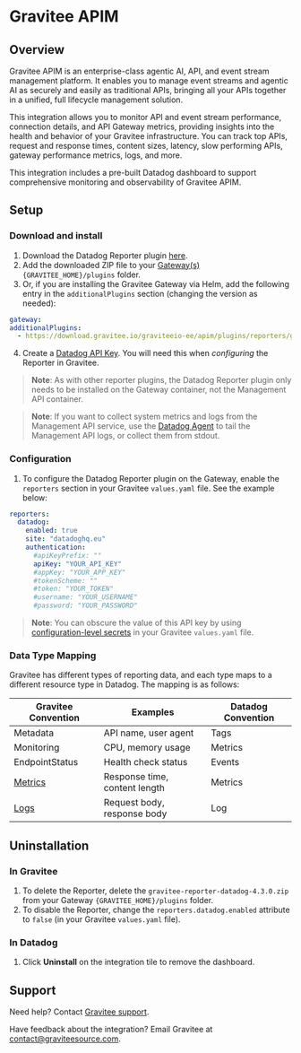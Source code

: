 # Gravitee APIM

## Overview

Gravitee APIM is an enterprise-class agentic AI, API, and event stream management platform. It enables you to manage event streams and agentic AI as securely and easily as traditional APIs, bringing all your APIs together in a unified, full lifecycle management solution.

This integration allows you to monitor API and event stream performance, connection details, and API Gateway metrics, providing insights into the health and behavior of your Gravitee infrastructure. You can track top APIs, request and response times, content sizes, latency, slow performing APIs, gateway performance metrics, logs, and more.

This integration includes a pre-built Datadog dashboard to support comprehensive monitoring and observability of Gravitee APIM.

## Setup

### Download and install

1. Download the Datadog Reporter plugin [here][1].
2. Add the downloaded ZIP file to your [Gateway(s)][2] `{GRAVITEE_HOME}/plugins` folder.
3. Or, if you are installing the Gravitee Gateway via Helm, add the following entry in the `additionalPlugins` section (changing the version as needed):
  ```yaml
gateway:
  additionalPlugins:
    - https://download.gravitee.io/graviteeio-ee/apim/plugins/reporters/gravitee-reporter-datadog/gravitee-reporter-datadog-4.3.0.zip
```
4. Create a [Datadog API Key][3].  You will need this when _configuring_ the Reporter in Gravitee.

> **Note**: As with other reporter plugins, the Datadog Reporter plugin only needs to be installed on the Gateway container, not the Management API container.

> **Note**: If you want to collect system metrics and logs from the Management API service, use the [Datadog Agent][4] to tail the Management API logs, or collect them from stdout.

### Configuration

1. To configure the Datadog Reporter plugin on the Gateway, enable the `reporters` section in your Gravitee `values.yaml` file. See the example below:

```yaml
reporters:
  datadog:
    enabled: true
    site: "datadoghq.eu"
    authentication:
      #apiKeyPrefix: ""
      apiKey: "YOUR_API_KEY"
      #appKey: "YOUR_APP_KEY"
      #tokenScheme: ""
      #token: "YOUR_TOKEN"
      #username: "YOUR_USERNAME"
      #password: "YOUR_PASSWORD"
```
> **Note**: You can obscure the value of this API key by using [configuration-level secrets][5] in your Gravitee `values.yaml` file.

### Data Type Mapping

Gravitee has different types of reporting data, and each type maps to a different resource type in Datadog. The mapping is as follows:

| Gravitee Convention                      | Examples                      | Datadog Convention |
| ---------------------------------------- | ----------------------------- | ------------------ |
| Metadata                                 | API name, user agent          | Tags               |
| Monitoring                               | CPU, memory usage             | Metrics            |
| EndpointStatus                           | Health check status           | Events             |
| [Metrics][6] | Response time, content length | Metrics            |
| [Logs][7]   | Request body, response body   | Log                |

## Uninstallation

### In Gravitee

1. To delete the Reporter, delete the `gravitee-reporter-datadog-4.3.0.zip` from your Gateway `{GRAVITEE_HOME}/plugins` folder.
2. To disable the Reporter, change the `reporters.datadog.enabled` attribute to `false` (in your Gravitee `values.yaml` file).

### In Datadog
1. Click **Uninstall** on the integration tile to remove the dashboard.

## Support

Need help? Contact [Gravitee support][8].

Have feedback about the integration? Email Gravitee at <contact@graviteesource.com>.


[1]: https://download.gravitee.io/#graviteeio-ee/apim/plugins/reporters/gravitee-reporter-datadog/
[2]: https://documentation.gravitee.io/apim/4.3/overview/plugins#deployment
[3]: https://docs.datadoghq.com/account_management/api-app-keys/#add-an-api-key-or-client-token
[4]: https://docs.datadoghq.com/agent/?tab=Linux
[5]: https://documentation.gravitee.io/apim/configure-apim/sensitive-data-management/configuration-level-secrets
[6]: https://documentation.gravitee.io/apim/gravitee-gateway/reporters#metrics-sent-via-reporters
[7]: https://documentation.gravitee.io/apim/gravitee-gateway/reporters#log-data-sent-via-reporters
[8]: https://www.gravitee.io/contact-us